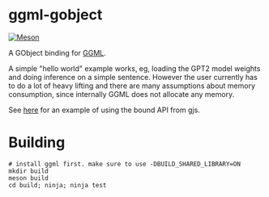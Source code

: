 # ggml-gobject

[![Meson](https://github.com/smspillaz/ggml-gobject/actions/workflows/meson.yml/badge.svg)](https://github.com/smspillaz/ggml-gobject/actions/workflows/meson.yml)

A GObject binding for [GGML](https://github.com/ggerganov/ggml).

A simple "hello world" example works, eg, loading the GPT2 model weights
and doing inference on a simple sentence. However the user currently has to
do a lot of heavy lifting and there are many assumptions about memory consumption,
since internally GGML does not allocate any memory.

See [here](tests/js/testLoadGPT2.js) for an example of using the bound API from gjs.

# Building

    # install ggml first. make sure to use -DBUILD_SHARED_LIBRARY=ON
    mkdir build
    meson build
    cd build; ninja; ninja test
